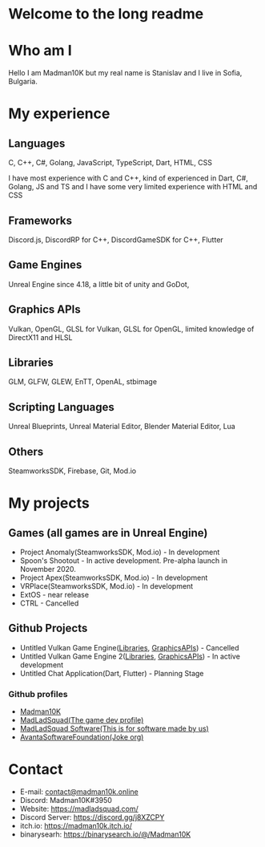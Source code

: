 # Welcome to the long readme
# Who am I 
Hello I am Madman10K but my real name is Stanislav and I live in Sofia, Bulgaria.
# My experience
## Languages
C, C++, C#, Golang, JavaScript, TypeScript, Dart, HTML, CSS

I have most experience with C and C++, kind of experienced in Dart, C#, Golang, JS and TS and I have some very limited experience with HTML and CSS
## Frameworks
Discord.js, DiscordRP for C++, DiscordGameSDK for C++, Flutter
## Game Engines 
Unreal Engine since 4.18, a little bit of unity and GoDot, 
## Graphics APIs
Vulkan, OpenGL, GLSL for Vulkan, GLSL for OpenGL, limited knowledge of DirectX11 and HLSL
## Libraries
GLM, GLFW, GLEW, EnTT, OpenAL, stbimage
## Scripting Languages
Unreal Blueprints, Unreal Material Editor, Blender Material Editor, Lua
## Others 
SteamworksSDK, Firebase, Git, Mod.io
# My projects
## Games (all games are in Unreal Engine)
- Project Anomaly(SteamworksSDK, Mod.io) - In development
- Spoon's Shootout - In active development. Pre-alpha launch in November 2020.
- Project Apex(SteamworksSDK, Mod.io) - In development
- VRPlace(SteamworksSDK, Mod.io) - In development
- ExtOS - near release
- CTRL - Cancelled
## Github Projects
- Untitled Vulkan Game Engine([Libraries](https://github.com/Madman10K/Madman10K/blob/master/ReadmeLonger.md#libraries), [GraphicsAPIs](https://github.com/Madman10K/Madman10K/blob/master/ReadmeLonger.md#graphics-apis)) - Cancelled
- Untitled Vulkan Game Engine 2([Libraries](https://github.com/Madman10K/Madman10K/blob/master/ReadmeLonger.md#libraries), [GraphicsAPIs](https://github.com/Madman10K/Madman10K/blob/master/ReadmeLonger.md#graphics-apis)) - In active development
- Untitled Chat Application(Dart, Flutter) - Planning Stage
### Github profiles
- [Madman10K](https://github.com/Madman10K/)
- [MadLadSquad(The game dev profile)](https://github.com/MadLadSquad)
- [MadLadSquad Software(This is for software made by us)](https://github.com/MadLadSquadSoftware)
- [AvantaSoftwareFoundation(Joke org)](https://github.com/AvantaSoftwareFoundation/)
# Contact
- E-mail: contact@madman10k.online
- Discord: Madman10K#3950
- Website: https://madladsquad.com/
- Discord Server: https://discord.gg/j8XZCPY
- itch.io: https://madman10k.itch.io/
- binarysearh: https://binarysearch.io/@/Madman10K
